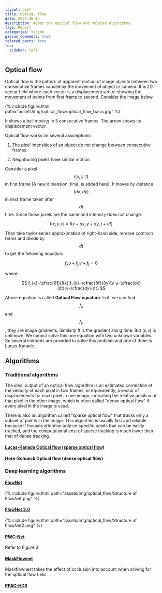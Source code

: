 ```yaml
---
layout: post
title: Optical flow
date: 2023-06-14
description: About the optical flow and related algorithms
tags: Report
categories: Vision
giscus_comments: true
related_posts: true
toc:
  sidebar: left
---
```

## Optical flow

Optical flow is the pattern of apparent motion of image objects between two consecutive frames caused by the movement of object or camera. It is 2D vector field where each vector is a displacement vector showing the movement of points from first frame to second. Consider the image below.

<div class="row mt-3">
    <div class="col-sm mt-3 mt-md-0">
    <div aligh="center">
        {% include figure.html path="assets/img/optical_flow/optical_flow_basic.jpg" %}
    </div>
</div>

It shows a ball moving in 5 consecutive frames. The arrow shows its displacement vector.

Optical flow works on several assumptions:

1. The pixel intensities of an object do not change between consecutive frames.

2. Neighboring pixels have similar motion.

Consider a pixel $$I(x,y,t)$$ in first frame (A new dimension, time, is added here). It moves by distance $$(dx,dy)$$ in next frame taken after $$dt$$ time. Since those pixels are the same and intensity does not change:


$$
I(x,y,t)=I(x+dx,y+dy,t+dt)
$$


Then take taylor series approximation of right-hand side, remove common terms and divide by $$dt$$ to get the following equation:


$$
f_{x}u+f_{y}v+f_{t}=0
$$


where:


$$
f_{x}=\cfrac{∂f}{∂x};f_{y}=\cfrac{∂f}{∂y}\\\
u=\cfrac{dx}{dt};v=\cfrac{dy}{dt}
$$


Above equation is called **Optical Flow equation**. In it, we can find $$f_{x}$$ and $$f_{y}$$, they are image gradients. Similarly ft is the gradient along time. But (u,v) is unknown. We cannot solve this one equation with two unknown variables. So several methods are provided to solve this problem and one of them is Lucas-Kanade.

## Algorithms

### Traditional algorithms

The ideal output of an optical flow algorithm is an estimated correlation of the velocity of each pixel in two frames, or equivalently, a vector of displacements for each pixel in one image, indicating the relative position of that pixel in the other image, which is often called "dense optical flow" if every pixel in the image is used.

There is also an algorithm called "sparse optical flow" that tracks only a subset of points in the image. This algorithm is usually fast and reliable because it focuses attention only on specific points that can be easily tracked, and the computational cost of sparse tracking is much lower than that of dense tracking.

#### [Lucas-Kanade Optical flow (sparse optical flow)](https://dl.acm.org/doi/10.5555/1623264.1623280)

#### Horn-Schunck Optical flow (dense optical flow)

### Deep learning algorithms

#### [FlowNet](https://arxiv.org/pdf/1504.06852.pdf)



<div class="row mt-3">
    <div class="col-sm mt-3 mt-md-0">
    <div aligh="center">
        {% include figure.html path="assets/img/optical_flow/Structure of FlowNet.png" %}
    </div>
</div>

#### [FlowNet 2.0](https://arxiv.org/pdf/1612.01925.pdf)



<div class="row mt-3">
    <div class="col-sm mt-3 mt-md-0">
    <div aligh="center">
        {% include figure.html path="assets/img/optical_flow/Structure of FlowNet2.png" %}
    </div>
</div>



#### [PWC-Net](https://arxiv.org/pdf/1709.02371.pdf)

Refer to Figure,3

#### [MaskFlownet](https://arxiv.org/pdf/2003.10955.pdf)

Maskflownest takes the effect of occlusion into account when solving for the optical flow field

#### [PPAC-HD3](https://arxiv.org/pdf/2003.14407.pdf)
